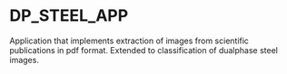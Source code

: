# DP_STEEL_APP
Application that implements extraction of images from scientific publications in pdf format. Extended to classification of dualphase steel images.
